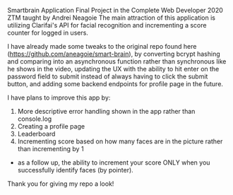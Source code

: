 Smartbrain Application Final Project in the Complete Web Developer 2020 ZTM taught by Andrei Neagoie
The main attraction of this application is utilizing Clarifai's API for facial recognition and incrementing a 
score counter for logged in users.

I have already made some tweaks to the original repo found here (https://github.com/aneagoie/smart-brain), by converting bcrypt hashing and comparing into an asynchronous function rather than synchronous like he shows in the video, updating the UX with the ability to hit enter on the password field to submit instead of always having to click the submit button, and adding some backend endpoints for profile page in the future.

I have plans to improve this app by:
1) More descriptive error handling shown in the app rather than console.log
2) Creating a profile page
3) Leaderboard
4) Incrementing score based on how many faces are in the picture rather than incrementing by 1
  - as a follow up, the ability to increment your score ONLY when you successfully identify faces (by pointer).
 
Thank you for giving my repo a look!
